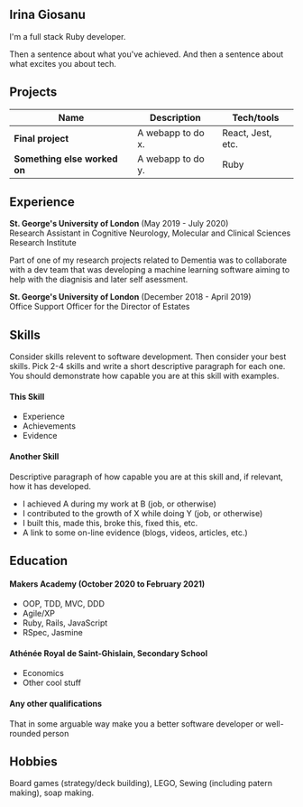## Irina Giosanu

I'm a full stack Ruby developer.

Then a sentence about what you've achieved. And then a sentence about what excites you about tech.

## Projects

| Name                         | Description       | Tech/tools        |
| ---------------------------- | ----------------- | ----------------- |
| **Final project**            | A webapp to do x. | React, Jest, etc. |
| **Something else worked on** | A webapp to do y. | Ruby              |

## Experience

**St. George's University of London** (May 2019 - July 2020)  
Research Assistant in Cognitive Neurology, Molecular and Clinical Sciences Research Institute

Part of one of my research projects related to Dementia was to collaborate with a dev team that was developing a machine learning software aiming to help with the diagnisis and later self asessment.

**St. George's University of London** (December 2018 - April 2019)  
Office Support Officer for the Director of Estates


## Skills

Consider skills relevent to software development. Then consider your best skills. Pick 2-4 skills and write a short descriptive paragraph for each one. You should demonstrate how capable you are at this skill with examples.

#### This Skill

- Experience
- Achievements
- Evidence

#### Another Skill

Descriptive paragraph of how capable you are at this skill and, if relevant, how it has developed.

- I achieved A during my work at B (job, or otherwise)
- I contributed to the growth of X while doing Y (job, or otherwise)
- I built this, made this, broke this, fixed this, etc.
- A link to some on-line evidence (blogs, videos, articles, etc.)

## Education

#### Makers Academy (October 2020 to February 2021)

- OOP, TDD, MVC, DDD
- Agile/XP
- Ruby, Rails, JavaScript
- RSpec, Jasmine

#### Athénée Royal de Saint-Ghislain, Secondary School

- Economics
- Other cool stuff

#### Any other qualifications

That in some arguable way make you a better software developer or well-rounded person

## Hobbies

Board games (strategy/deck building), LEGO, Sewing (including patern making), soap making.
